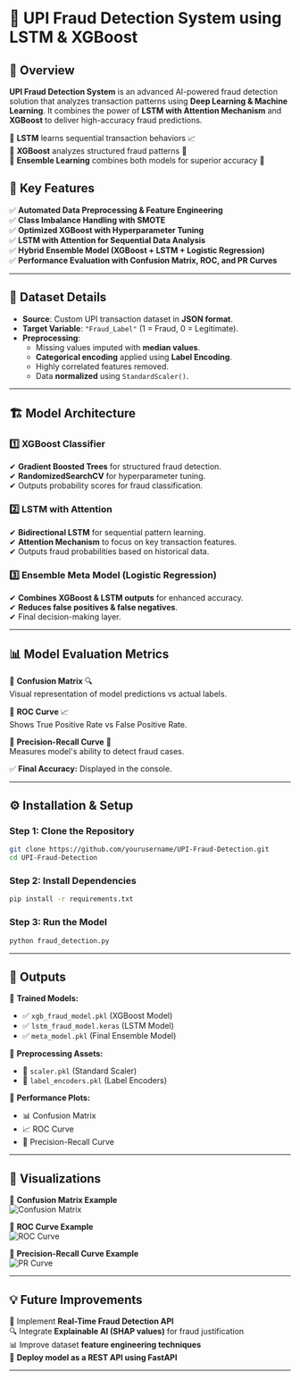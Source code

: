 # 🚀 UPI Fraud Detection System using LSTM & XGBoost  



## 📌 Overview  
**UPI Fraud Detection System** is an advanced AI-powered fraud detection solution that analyzes transaction patterns using **Deep Learning & Machine Learning**. It combines the power of **LSTM with Attention Mechanism** and **XGBoost** to deliver high-accuracy fraud predictions.  

🔹 **LSTM** learns sequential transaction behaviors 📈  
🔹 **XGBoost** analyzes structured fraud patterns 🚀  
🔹 **Ensemble Learning** combines both models for superior accuracy 🎯  

## 🎯 Key Features  
✅ **Automated Data Preprocessing & Feature Engineering**  
✅ **Class Imbalance Handling with SMOTE**  
✅ **Optimized XGBoost with Hyperparameter Tuning**  
✅ **LSTM with Attention for Sequential Data Analysis**  
✅ **Hybrid Ensemble Model (XGBoost + LSTM + Logistic Regression)**  
✅ **Performance Evaluation with Confusion Matrix, ROC, and PR Curves**  

---  

## 📂 Dataset Details  
- **Source**: Custom UPI transaction dataset in **JSON format**.  
- **Target Variable**: `"Fraud_Label"` (1 = Fraud, 0 = Legitimate).  
- **Preprocessing**:  
  - Missing values imputed with **median values**.  
  - **Categorical encoding** applied using **Label Encoding**.  
  - Highly correlated features removed.  
  - Data **normalized** using `StandardScaler()`.  

---  

## 🏗️ Model Architecture  

### **1️⃣ XGBoost Classifier**  
✔ **Gradient Boosted Trees** for structured fraud detection.  
✔ **RandomizedSearchCV** for hyperparameter tuning.  
✔ Outputs probability scores for fraud classification.  

### **2️⃣ LSTM with Attention**  
✔ **Bidirectional LSTM** for sequential pattern learning.  
✔ **Attention Mechanism** to focus on key transaction features.  
✔ Outputs fraud probabilities based on historical data.  

### **3️⃣ Ensemble Meta Model (Logistic Regression)**  
✔ **Combines XGBoost & LSTM outputs** for enhanced accuracy.  
✔ **Reduces false positives & false negatives**.  
✔ Final decision-making layer.  

---  

## 📊 Model Evaluation Metrics  

📌 **Confusion Matrix** 🔍  
Visual representation of model predictions vs actual labels.  

📌 **ROC Curve** 📈  
Shows True Positive Rate vs False Positive Rate.  

📌 **Precision-Recall Curve** 🎯  
Measures model's ability to detect fraud cases.  

✅ **Final Accuracy:** Displayed in the console.  

---  

## ⚙️ Installation & Setup  

### **Step 1: Clone the Repository**  
```bash
git clone https://github.com/yourusername/UPI-Fraud-Detection.git
cd UPI-Fraud-Detection
```

### **Step 2: Install Dependencies**  
```bash
pip install -r requirements.txt
```

### **Step 3: Run the Model**  
```bash
python fraud_detection.py
```

---  

## 📜 Outputs  

🔹 **Trained Models:**  
- ✅ `xgb_fraud_model.pkl` (XGBoost Model)  
- ✅ `lstm_fraud_model.keras` (LSTM Model)  
- ✅ `meta_model.pkl` (Final Ensemble Model)  

🔹 **Preprocessing Assets:**  
- 📌 `scaler.pkl` (Standard Scaler)  
- 📌 `label_encoders.pkl` (Label Encoders)  

🔹 **Performance Plots:**  
- 📊 Confusion Matrix  
- 📈 ROC Curve  
- 🎯 Precision-Recall Curve  

---  

## 🎨 Visualizations  

📌 **Confusion Matrix Example**  
![Confusion Matrix](https://github.com/yourusername/UPI-Fraud-Detection/blob/main/images/confusion_matrix.png)  

📌 **ROC Curve Example**  
![ROC Curve](https://github.com/yourusername/UPI-Fraud-Detection/blob/main/images/roc_curve.png)  

📌 **Precision-Recall Curve Example**  
![PR Curve](https://github.com/yourusername/UPI-Fraud-Detection/blob/main/images/pr_curve.png)  

---  

## 💡 Future Improvements  

🚀 Implement **Real-Time Fraud Detection API**  
🔍 Integrate **Explainable AI (SHAP values)** for fraud justification  
📊 Improve dataset **feature engineering techniques**  
💾 **Deploy model as a REST API using FastAPI**  

---  
